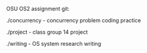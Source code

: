 OSU OS2 assignment git:

./concurrency - concurrency problem coding practice

./project - class group 14 project 

./writing - OS system research writing
